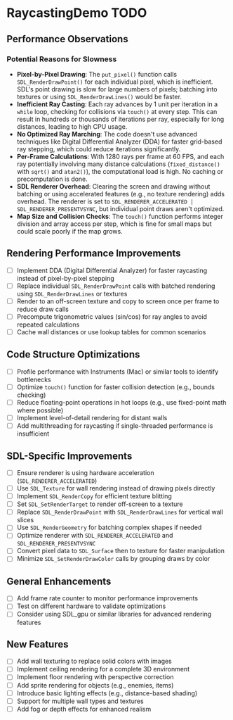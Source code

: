 # RaycastingDemo TODO

## Performance Observations
### Potential Reasons for Slowness
- **Pixel-by-Pixel Drawing**: The `put_pixel()` function calls `SDL_RenderDrawPoint()` for each individual pixel, which is inefficient. SDL's point drawing is slow for large numbers of pixels; batching into textures or using `SDL_RenderDrawLines()` would be faster.
- **Inefficient Ray Casting**: Each ray advances by 1 unit per iteration in a `while` loop, checking for collisions via `touch()` at every step. This can result in hundreds or thousands of iterations per ray, especially for long distances, leading to high CPU usage.
- **No Optimized Ray Marching**: The code doesn't use advanced techniques like Digital Differential Analyzer (DDA) for faster grid-based ray stepping, which could reduce iterations significantly.
- **Per-Frame Calculations**: With 1280 rays per frame at 60 FPS, and each ray potentially involving many distance calculations (`fixed_distance()` with `sqrt()` and `atan2()`), the computational load is high. No caching or precomputation is done.
- **SDL Renderer Overhead**: Clearing the screen and drawing without batching or using accelerated features (e.g., no texture rendering) adds overhead. The renderer is set to `SDL_RENDERER_ACCELERATED | SDL_RENDERER_PRESENTVSYNC`, but individual point draws aren't optimized.
- **Map Size and Collision Checks**: The `touch()` function performs integer division and array access per step, which is fine for small maps but could scale poorly if the map grows.

## Rendering Performance Improvements
- [ ] Implement DDA (Digital Differential Analyzer) for faster raycasting instead of pixel-by-pixel stepping
- [ ] Replace individual `SDL_RenderDrawPoint` calls with batched rendering using `SDL_RenderDrawLines` or textures
- [ ] Render to an off-screen texture and copy to screen once per frame to reduce draw calls
- [ ] Precompute trigonometric values (sin/cos) for ray angles to avoid repeated calculations
- [ ] Cache wall distances or use lookup tables for common scenarios

## Code Structure Optimizations
- [ ] Profile performance with Instruments (Mac) or similar tools to identify bottlenecks
- [ ] Optimize `touch()` function for faster collision detection (e.g., bounds checking)
- [ ] Reduce floating-point operations in hot loops (e.g., use fixed-point math where possible)
- [ ] Implement level-of-detail rendering for distant walls
- [ ] Add multithreading for raycasting if single-threaded performance is insufficient

## SDL-Specific Improvements
- [ ] Ensure renderer is using hardware acceleration (`SDL_RENDERER_ACCELERATED`)
- [ ] Use `SDL_Texture` for wall rendering instead of drawing pixels directly
- [ ] Implement `SDL_RenderCopy` for efficient texture blitting
- [ ] Set `SDL_SetRenderTarget` to render off-screen to a texture
- [ ] Replace `SDL_RenderDrawPoint` with `SDL_RenderDrawLines` for vertical wall slices
- [ ] Use `SDL_RenderGeometry` for batching complex shapes if needed
- [ ] Optimize renderer with `SDL_RENDERER_ACCELERATED` and `SDL_RENDERER_PRESENTVSYNC`
- [ ] Convert pixel data to `SDL_Surface` then to texture for faster manipulation
- [ ] Minimize `SDL_SetRenderDrawColor` calls by grouping draws by color

## General Enhancements
- [ ] Add frame rate counter to monitor performance improvements
- [ ] Test on different hardware to validate optimizations
- [ ] Consider using SDL_gpu or similar libraries for advanced rendering features

## New Features
- [ ] Add wall texturing to replace solid colors with images
- [ ] Implement ceiling rendering for a complete 3D environment
- [ ] Implement floor rendering with perspective correction
- [ ] Add sprite rendering for objects (e.g., enemies, items)
- [ ] Introduce basic lighting effects (e.g., distance-based shading)
- [ ] Support for multiple wall types and textures
- [ ] Add fog or depth effects for enhanced realism